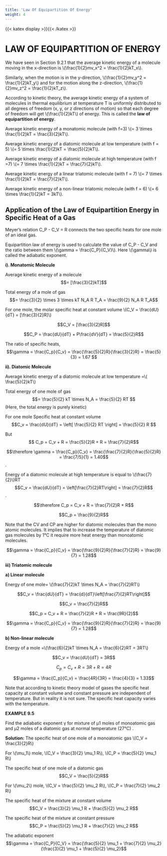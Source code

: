 ```yaml
---
title: 'Law Of Equipartition Of Energy'
weight: 4
---
```

[comment]: <> (katex Header)
{{< katex display >}}{{< /katex >}}

# LAW OF EQUIPARTITION OF ENERGY
 
We have seen in Section 9.2.1 that the average kinetic energy of a molecule moving
in the x-direction is \\(\frac{1}{2}mv_x^2 = \frac{1}{2}kT_x\\).
 
Similarly, when the motion is in the y-direction, \\(\frac{1}{2}mv_y^2 = \frac{1}{2}kT_y\\) and for the motion along
the z-direction, \\(\frac{1}{2}mv_z^2 = \frac{1}{2}kT_z\\).
 
According to kinetic theory, the average kinetic energy of a system of molecules in thermal equilibrium at temperature T is uniformly distributed to all degrees of freedom (x, y, or
z directions of motion) so that each degree of freedom will get \\(\frac{1}{2}kT\\) of energy. This is called
the **law of equipartition of energy**.
 
Average kinetic energy of a monatomic
molecule (with f=3) \\(= 3 \times \frac{1}{2}kT = \frac{3}{2}kT\\).
 
Average kinetic energy of a diatomic molecule at low temperature (with f = 5)
\\(= 5 \times \frac{1}{2}kT = \frac{5}{2}kT\\).
 
Average kinetic energy of a diatomic molecule at high temperature (with f =7)
\\(= 7 \times \frac{1}{2}kT = \frac{7}{2}kT\\).
 
Average kinetic energy of a linear triatomic
molecule (with f = 7) \\(= 7 \times \frac{1}{2}kT = \frac{7}{2}kT\\).
 
Average kinetic energy of a non-linear triatomic
molecule (with f = 6) \\(= 6 \times \frac{1}{2}kT = 3kT\\).
 
## Application of the Law of Equipartition Energy in Specific Heat of a Gas
 
Meyer’s relation C_P - C_V = R connects the two specific heats for one mole of an ideal gas.
 
Equipartition law of energy is used to calculate the value of C_P - C_V and the ratio
between them \\(\gamma = \frac{C_P}{C_V}\\). Here \\(\gamma\\) is called the adiabatic exponent.
 
**i). Monatomic Molecule**
 
Average kinetic energy of a molecule
$$= [\frac{3}{2}kT]$$
 
Total energy of a mole of gas
$$= \frac{3}{2} \times 3 \times kT N_A R T_A = \frac{9}{2} N_A R T_A$$
 
For one mole, the molar specific heat at constant volume
\\(C_V = \frac{dU}{dT} = [\frac{3}{2}R]\\)

$$C_V = [\frac{3}{2}R]$$
 
$$C_P = \frac{dU}{dT} + P\frac{dV}{dT} = \frac{5}{2}R$$
 
The ratio of specific heats,
$$\gamma = \frac{C_p}{C_v} = \frac{\frac{5}{2}R}{\frac{3}{2}R} = \frac{5}{3} = 1.67
$$
 
**ii). Diatomic Molecule**
 
Average kinetic energy of a diatomic molecule at low temperature =\\( \frac{5}{2}kT\\)
 
Total energy of one mole of gas
$$= \frac{5}{2} kT \times N_A = \frac{5}{2} RT
$$
(Here, the total energy is purely kinetic)
 
For one mole Specific heat at constant volume
$$C_v = \frac{dU}{dT} = \left[ \frac{5}{2} RT \right] = \frac{5}{2} R
$$
 
But$$ C_p = C_v + R = \frac{5}{2}R + R = \frac{7}{2}R$$
 
$$\therefore \gamma = \frac{C_p}{C_v} = \frac{\frac{7}{2}R}{\frac{5}{2}R} = \frac{7/5}{1} = 1.40$$.
 
Energy of a diatomic molecule at high
temperature is equal to \\(\frac{7}{2}\\)RT
$$C_v = \frac{dU}{dT} = \left[\frac{7}{2}RT\right] = \frac{7}{2}R$$.

$$\therefore C_p = C_v + R = \frac{7}{2}R + R$$

$$C_p = \frac{9}{2}R$$
 
Note that the CV and CP are higher for diatomic
molecules than the mono atomic molecules.
It implies that to increase the temperature of diatomic gas molecules by 1°C it require more
heat energy than monoatomic molecules. 
 
$$\gamma = \frac{C_p}{C_v} = \frac{\frac{9}{2}R}{\frac{7}{2}R} = \frac{9}{7} = 1.28$$

**iii) Triatomic molecule**

**a) Linear molecule**

Energy of one mole= \\(\frac{7}{2}kT \times N_A = \frac{7}{2}RT\\)

$$C_v = \frac{dU}{dT} = \frac{d}{dT}\left[\frac{7}{2}RT\right]$$

$$C_v = \frac{7}{2}R$$

$$C_p = C_v + R = \frac{7}{2}R + R = \frac{9R}{2}$$

$$\gamma = \frac{C_p}{C_v} = \frac{\frac{9}{2}R}{\frac{7}{2}R} = \frac{9}{7} = 1.28$$

**b) Non-linear molecule**

Energy of a mole =\\(\frac{6}{2}kT \times N_A = \frac{6}{2}RT = 3RT\\)

$$C_v = \frac{dU}{dT} = 3R$$

$$C_p = C_v + R = 3R + R = 4R$$

$$\gamma = \frac{C_p}{C_v} = \frac{4R}{3R} = \frac{4}{3} = 1.33$$

Note that according to kinetic theory
model of gases the specific heat capacity at
constant volume and constant pressure are
independent of temperature. But in reality it
is not sure. The specific heat capacity varies
with the temperature.

**EXAMPLE 9.5**
 
Find the adiabatic exponent γ for
mixture of μ1
 moles of monoatomic gas
and μ2
 moles of a diatomic gas at normal
temperature (27°C) .

 
**Solution:** The specific heat of one mole of a monoatomic gas \\(C_V = \frac{3}{2}R\\)
 
For \\(\mu_1\\) mole, \\(C_V = \frac{3}{2} \mu_1 R\\), \\(C_P = \frac{5}{2} \mu_1 R\\)
 
The specific heat of one mole of a diatomic gas $$C_V = \frac{5}{2}R$$
 
For \\(\mu_2\\) mole, \\(C_V = \frac{5}{2} \mu_2 R\\), \\(C_P = \frac{7}{2} \mu_2 R\\)
 
The specific heat of the mixture at constant volume
$$C_V = \frac{3}{2} \mu_1 R + \frac{5}{2} \mu_2 R$$
 
The specific heat of the mixture at constant pressure
$$C_P = \frac{5}{2} \mu_1 R + \frac{7}{2} \mu_2 R$$
 
The adiabatic exponent
$$\gamma = \frac{C_P}{C_V} = \frac{\frac{5}{2} \mu_1 + \frac{7}{2} \mu_2}{\frac{3}{2} \mu_1 + \frac{5}{2} \mu_2}$$
 